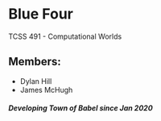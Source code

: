# Blue Four
TCSS 491 - Computational Worlds

## Members:
- Dylan Hill
- James McHugh


##### Developing Town of Babel since Jan 2020
